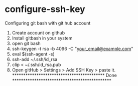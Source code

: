 # configure-ssh-key
Configuring git bash with git hub account

1. Create account on github
2. Install gitbash in your system
3. open git bash
4. ssh-keygen -t rsa -b 4096 -C "your_email@example.com"
5. eval $(ssh-agent -s)
6. ssh-add ~/.ssh/id_rsa
7. clip < ~/.ssh/id_rsa.pub
8. Open gitHub > Settings > Add SSH Key > paste it.
****************************************** Done *********************************************
